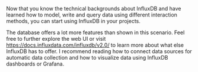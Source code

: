 Now that you know the technical backgrounds about InfluxDB and have learned how to model, write and query data using different interaction methods, you can start using InfluxDB in your projects.

The database offers a lot more features than shown in this scenario. Feel free to further explore the web UI or visit https://docs.influxdata.com/influxdb/v2.0/ to learn more about what else InfluxDB has to offer. I recommend reading how to connect data sources for automatic data collection and how to visualize data using InfluxDB dashboards or Grafana.
